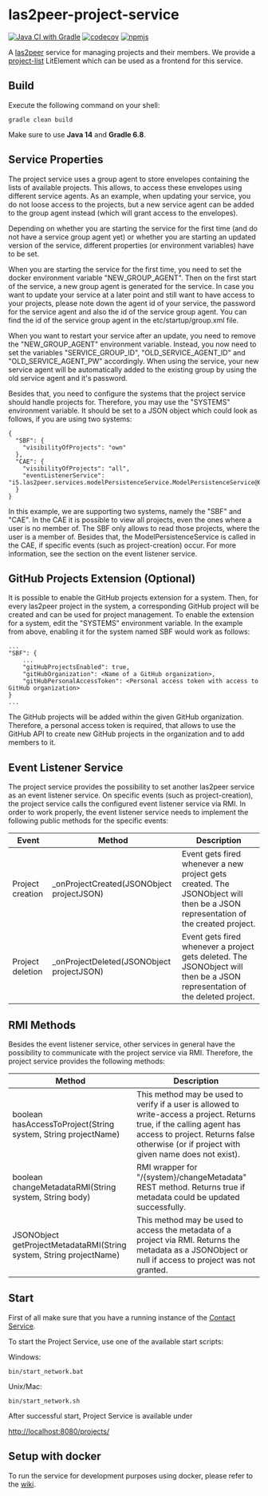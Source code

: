 # las2peer-project-service

[![Java CI with Gradle](https://github.com/rwth-acis/las2peer-project-service/actions/workflows/gradle.yml/badge.svg?branch=main)](https://github.com/rwth-acis/las2peer-project-service/actions/workflows/gradle.yml)
[![codecov](https://codecov.io/gh/rwth-acis/las2peer-project-service/branch/main/graph/badge.svg)](https://codecov.io/gh/rwth-acis/las2peer-project-service)
[![npmjs](https://img.shields.io/npm/v/@rwth-acis/las2peer-project-service-frontend?color=success)](https://www.npmjs.com/package/@rwth-acis/las2peer-project-service-frontend)

A [las2peer](https://github.com/rwth-acis/las2peer) service for managing projects and their members. We provide a [project-list](/frontend) LitElement which can be used as a frontend for this service.

Build
--------
Execute the following command on your shell:
```shell
gradle clean build 
```
Make sure to use **Java 14** and **Gradle 6.8**.

Service Properties
--------
The project service uses a group agent to store envelopes containing the lists of available projects.
This allows, to access these envelopes using different service agents.
As an example, when updating your service, you do not loose access to the projects, but a new service agent can be added to the group agent instead (which will grant access to the envelopes).

Depending on whether you are starting the service for the first time (and do not have a service group agent yet) or whether you are starting an updated version of the service, different properties (or environment variables) have to be set.

When you are starting the service for the first time, you need to set the docker environment variable "NEW_GROUP_AGENT". Then on the first start of the service, a new group agent is generated for the service. In case you want to update your service at a later point and still want to have access to your projects, please note down the agent id of your service, the password for the service agent and also the id of the service group agent.
You can find the id of the service group agent in the etc/startup/group.xml file.

When you want to restart your service after an update, you need to remove the "NEW_GROUP_AGENT" environment variable.
Instead, you now need to set the variables "SERVICE_GROUP_ID", "OLD_SERVICE_AGENT_ID" and "OLD_SERVICE_AGENT_PW" accordingly.
When using the service, your new service agent will be automatically added to the existing group by using the old service agent and it's password.

Besides that, you need to configure the systems that the project service should handle projects for.
Therefore, you may use the "SYSTEMS" environment variable.
It should be set to a JSON object which could look as follows, if you are using two systems:
```
{
  "SBF": {
    "visibilityOfProjects": "own"
  },
  "CAE": {
    "visibilityOfProjects": "all",
    "eventListenerService": "i5.las2peer.services.modelPersistenceService.ModelPersistenceService@0.1"
  }
}
```
In this example, we are supporting two systems, namely the "SBF" and "CAE".
In the CAE it is possible to view all projects, even the ones where a user is no member of.
The SBF only allows to read those projects, where the user is a member of.
Besides that, the ModelPersistenceService is called in the CAE, if specific events (such as project-creation) occur. For more information, see the section on the event listener service.

GitHub Projects Extension (Optional)
------------------------------------
It is possible to enable the GitHub projects extension for a system.
Then, for every las2peer project in the system, a corresponding GitHub project will be created and can be used for project management.
To enable the extension for a system, edit the "SYSTEMS" environment variable.
In the example from above, enabling it for the system named SBF would work as follows:
```
...
"SBF": {
    ...
    "gitHubProjectsEnabled": true,
    "gitHubOrganization": <Name of a GitHub organization>,
    "gitHubPersonalAccessToken": <Personal access token with access to GitHub organization>
}
...
```
The GitHub projects will be added within the given GitHub organization.
Therefore, a personal access token is required, that allows to use the GitHub API to create new GitHub projects in the organization and to add members to it.

Event Listener Service
--------
The project service provides the possibility to set another las2peer service as an event listener service.
On specific events (such as project-creation), the project service calls the configured event listener service via RMI.
In order to work properly, the event listener service needs to implement the following public methods for the specific events:

| Event             | Method                                    | Description |
|-------------------|-------------------------------------------|----|
| Project creation  | _onProjectCreated(JSONObject projectJSON) | Event gets fired whenever a new project gets created. The JSONObject will then be a JSON representation of the created project. |
| Project deletion  | _onProjectDeleted(JSONObject projectJSON) | Event gets fired whenever a project gets deleted. The JSONObject will then be a JSON representation of the deleted project. |

RMI Methods
--------
Besides the event listener service, other services in general have the possibility to communicate with the project service via RMI.
Therefore, the project service provides the following methods:

| Method                                         | Description |
|------------------------------------------------|-------------|
| boolean hasAccessToProject(String system, String projectName) | This method may be used to verify if a user is allowed to write-access a project. Returns true, if the calling agent has access to project. Returns false otherwise (or if project with given name does not exist). |
| boolean changeMetadataRMI(String system, String body) | RMI wrapper for "/{system}/changeMetadata" REST method. Returns true if metadata could be updated successfully. |
| JSONObject getProjectMetadataRMI(String system, String projectName) | This method may be used to access the metadata of a project via RMI. Returns the metadata as a JSONObject or null if access to project was not granted. |

Start
--------

First of all make sure that you have a running instance of the [Contact Service](https://github.com/rwth-acis/las2peer-contact-service).

To start the Project Service, use one of the available start scripts:

Windows:

```shell
bin/start_network.bat
```

Unix/Mac:
```shell
bin/start_network.sh
```

After successful start, Project Service is available under

[http://localhost:8080/projects/](http://localhost:8080/projects/)

Setup with docker
------------------
To run the service for development purposes using docker, please refer to the [wiki](https://github.com/rwth-acis/las2peer-project-service/wiki/Local-development-instance-setup).
